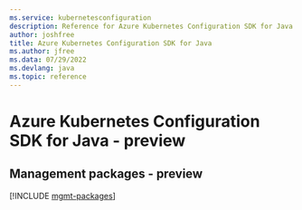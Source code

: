 ```yaml
---
ms.service: kubernetesconfiguration
description: Reference for Azure Kubernetes Configuration SDK for Java
author: joshfree
title: Azure Kubernetes Configuration SDK for Java
ms.author: jfree
ms.data: 07/29/2022
ms.devlang: java
ms.topic: reference
---
```

# Azure Kubernetes Configuration SDK for Java - preview

## Management packages - preview
[!INCLUDE [mgmt-packages](kubernetes-configuration-mgmt-index.md)]